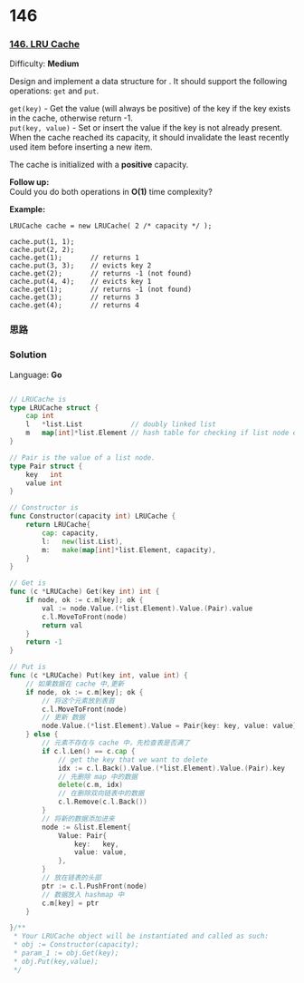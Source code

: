 # 146
### [146\. LRU Cache](https://leetcode.com/problems/lru-cache/)

Difficulty: **Medium**


Design and implement a data structure for . It should support the following operations: `get` and `put`.

`get(key)` - Get the value (will always be positive) of the key if the key exists in the cache, otherwise return -1.  
`put(key, value)` - Set or insert the value if the key is not already present. When the cache reached its capacity, it should invalidate the least recently used item before inserting a new item.

The cache is initialized with a **positive** capacity.

**Follow up:**  
Could you do both operations in **O(1)** time complexity?

**Example:**

```
LRUCache cache = new LRUCache( 2 /* capacity */ );

cache.put(1, 1);
cache.put(2, 2);
cache.get(1);       // returns 1
cache.put(3, 3);    // evicts key 2
cache.get(2);       // returns -1 (not found)
cache.put(4, 4);    // evicts key 1
cache.get(1);       // returns -1 (not found)
cache.get(3);       // returns 3
cache.get(4);       // returns 4
```

### 思路
### Solution

Language: **Go**

```go

// LRUCache is
type LRUCache struct {
	cap int
	l   *list.List            // doubly linked list
	m   map[int]*list.Element // hash table for checking if list node exists
}

// Pair is the value of a list node.
type Pair struct {
	key   int
	value int
}

// Constructor is
func Constructor(capacity int) LRUCache {
	return LRUCache{
		cap: capacity,
		l:   new(list.List),
		m:   make(map[int]*list.Element, capacity),
	}
}

// Get is
func (c *LRUCache) Get(key int) int {
	if node, ok := c.m[key]; ok {
		val := node.Value.(*list.Element).Value.(Pair).value
		c.l.MoveToFront(node)
		return val
	}
	return -1
}

// Put is
func (c *LRUCache) Put(key int, value int) {
	// 如果数据在 cache 中,更新
	if node, ok := c.m[key]; ok {
		// 将这个元素放到表首
		c.l.MoveToFront(node)
		// 更新 数据
		node.Value.(*list.Element).Value = Pair{key: key, value: value}
	} else {
		// 元素不存在与 cache 中，先检查表是否满了
		if c.l.Len() == c.cap {
			// get the key that we want to delete
			idx := c.l.Back().Value.(*list.Element).Value.(Pair).key
			// 先删除 map 中的数据
			delete(c.m, idx)
			// 在删除双向链表中的数据
			c.l.Remove(c.l.Back())
		}
		// 将新的数据添加进来
		node := &list.Element{
			Value: Pair{
				key:   key,
				value: value,
			},
		}
		// 放在链表的头部
		ptr := c.l.PushFront(node)
		// 数据放入 hashmap 中
		c.m[key] = ptr
	}

}/**
 * Your LRUCache object will be instantiated and called as such:
 * obj := Constructor(capacity);
 * param_1 := obj.Get(key);
 * obj.Put(key,value);
 */
```
